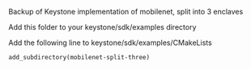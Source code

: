 Backup of Keystone implementation of mobilenet, split into 3 enclaves

Add this folder to your keystone/sdk/examples directory

Add the following line to keystone/sdk/examples/CMakeLists

```add_subdirectory(mobilenet-split-three)```
